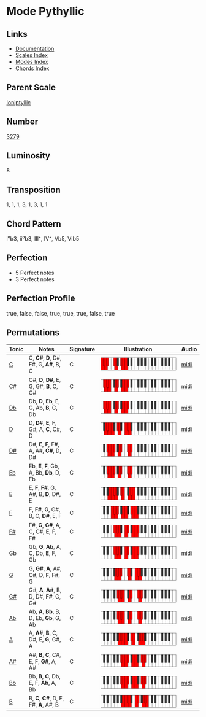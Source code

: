 # Mode Pythyllic

## Links

- [Documentation](README.md)
- [Scales Index](Scales.md)
- [Modes Index](Modes.md)
- [Chords Index](Chords.md)

## Parent Scale

[Ioniptyllic](ScaleIoniptyllic.md)

## Number

[3279](https://ianring.com/musictheory/scales/3279)

## Luminosity

8

## Transposition

1, 1, 1, 3, 1, 3, 1, 1

## Chord Pattern

i⁰b3, ii⁰b3, III⁺, IV⁺, Vb5, VIb5

## Perfection

- 5 Perfect notes
- 3 Perfect notes

## Perfection Profile

true, false, false, true, true, true, false, true

## Permutations

| Tonic | Notes | Signature | Illustration | Audio |
|-------|-------|-----------|--------------|-------|
| [C](ModeCNaturalPythyllic.md) | C, **C#**, **D**, D#, F#, G, **A#**, B, C | C | ![CNaturalPythyllic](ModeCNaturalPythyllic.png) | [midi](https://github.com/edipermadi/music/blob/main/docs/ModeCNaturalPythyllic.mid?raw=true) |
| [C#](ModeCSharpPythyllic.md) | C#, **D**, **D#**, E, G, G#, **B**, C, C# | C | ![CSharpPythyllic](ModeCSharpPythyllic.png) | [midi](https://github.com/edipermadi/music/blob/main/docs/ModeCSharpPythyllic.mid?raw=true) |
| [Db](ModeDFlatPythyllic.md) | Db, **D**, **Eb**, E, G, Ab, **B**, C, Db | C | ![DFlatPythyllic](ModeDFlatPythyllic.png) | [midi](https://github.com/edipermadi/music/blob/main/docs/ModeDFlatPythyllic.mid?raw=true) |
| [D](ModeDNaturalPythyllic.md) | D, **D#**, **E**, F, G#, A, **C**, C#, D | C | ![DNaturalPythyllic](ModeDNaturalPythyllic.png) | [midi](https://github.com/edipermadi/music/blob/main/docs/ModeDNaturalPythyllic.mid?raw=true) |
| [D#](ModeDSharpPythyllic.md) | D#, **E**, **F**, F#, A, A#, **C#**, D, D# | C | ![DSharpPythyllic](ModeDSharpPythyllic.png) | [midi](https://github.com/edipermadi/music/blob/main/docs/ModeDSharpPythyllic.mid?raw=true) |
| [Eb](ModeEFlatPythyllic.md) | Eb, **E**, **F**, Gb, A, Bb, **Db**, D, Eb | C | ![EFlatPythyllic](ModeEFlatPythyllic.png) | [midi](https://github.com/edipermadi/music/blob/main/docs/ModeEFlatPythyllic.mid?raw=true) |
| [E](ModeENaturalPythyllic.md) | E, **F**, **F#**, G, A#, B, **D**, D#, E | C | ![ENaturalPythyllic](ModeENaturalPythyllic.png) | [midi](https://github.com/edipermadi/music/blob/main/docs/ModeENaturalPythyllic.mid?raw=true) |
| [F](ModeFNaturalPythyllic.md) | F, **F#**, **G**, G#, B, C, **D#**, E, F | C | ![FNaturalPythyllic](ModeFNaturalPythyllic.png) | [midi](https://github.com/edipermadi/music/blob/main/docs/ModeFNaturalPythyllic.mid?raw=true) |
| [F#](ModeFSharpPythyllic.md) | F#, **G**, **G#**, A, C, C#, **E**, F, F# | C | ![FSharpPythyllic](ModeFSharpPythyllic.png) | [midi](https://github.com/edipermadi/music/blob/main/docs/ModeFSharpPythyllic.mid?raw=true) |
| [Gb](ModeGFlatPythyllic.md) | Gb, **G**, **Ab**, A, C, Db, **E**, F, Gb | C | ![GFlatPythyllic](ModeGFlatPythyllic.png) | [midi](https://github.com/edipermadi/music/blob/main/docs/ModeGFlatPythyllic.mid?raw=true) |
| [G](ModeGNaturalPythyllic.md) | G, **G#**, **A**, A#, C#, D, **F**, F#, G | C | ![GNaturalPythyllic](ModeGNaturalPythyllic.png) | [midi](https://github.com/edipermadi/music/blob/main/docs/ModeGNaturalPythyllic.mid?raw=true) |
| [G#](ModeGSharpPythyllic.md) | G#, **A**, **A#**, B, D, D#, **F#**, G, G# | C | ![GSharpPythyllic](ModeGSharpPythyllic.png) | [midi](https://github.com/edipermadi/music/blob/main/docs/ModeGSharpPythyllic.mid?raw=true) |
| [Ab](ModeAFlatPythyllic.md) | Ab, **A**, **Bb**, B, D, Eb, **Gb**, G, Ab | C | ![AFlatPythyllic](ModeAFlatPythyllic.png) | [midi](https://github.com/edipermadi/music/blob/main/docs/ModeAFlatPythyllic.mid?raw=true) |
| [A](ModeANaturalPythyllic.md) | A, **A#**, **B**, C, D#, E, **G**, G#, A | C | ![ANaturalPythyllic](ModeANaturalPythyllic.png) | [midi](https://github.com/edipermadi/music/blob/main/docs/ModeANaturalPythyllic.mid?raw=true) |
| [A#](ModeASharpPythyllic.md) | A#, **B**, **C**, C#, E, F, **G#**, A, A# | C | ![ASharpPythyllic](ModeASharpPythyllic.png) | [midi](https://github.com/edipermadi/music/blob/main/docs/ModeASharpPythyllic.mid?raw=true) |
| [Bb](ModeBFlatPythyllic.md) | Bb, **B**, **C**, Db, E, F, **Ab**, A, Bb | C | ![BFlatPythyllic](ModeBFlatPythyllic.png) | [midi](https://github.com/edipermadi/music/blob/main/docs/ModeBFlatPythyllic.mid?raw=true) |
| [B](ModeBNaturalPythyllic.md) | B, **C**, **C#**, D, F, F#, **A**, A#, B | C | ![BNaturalPythyllic](ModeBNaturalPythyllic.png) | [midi](https://github.com/edipermadi/music/blob/main/docs/ModeBNaturalPythyllic.mid?raw=true) |

